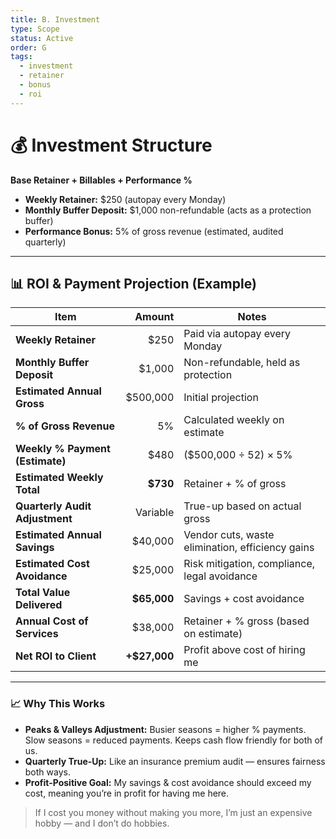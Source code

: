 ```yaml
---
title: B. Investment
type: Scope
status: Active
order: G
tags:
  - investment
  - retainer
  - bonus
  - roi
---
```


# 💰 Investment Structure

**Base Retainer + Billables + Performance %**

- **Weekly Retainer:** $250 (autopay every Monday)
- **Monthly Buffer Deposit:** $1,000 non-refundable (acts as a protection buffer)
- **Performance Bonus:** 5% of gross revenue (estimated, audited quarterly)

---

## 📊 ROI & Payment Projection (Example)

| Item                              | Amount        | Notes |
|-----------------------------------|--------------:|-------|
| **Weekly Retainer**               | $250          | Paid via autopay every Monday |
| **Monthly Buffer Deposit**        | $1,000        | Non-refundable, held as protection |
| **Estimated Annual Gross**        | $500,000      | Initial projection |
| **% of Gross Revenue**            | 5%            | Calculated weekly on estimate |
| **Weekly % Payment (Estimate)**   | $480          | ($500,000 ÷ 52) × 5% |
| **Estimated Weekly Total**        | **$730**      | Retainer + % of gross |
| **Quarterly Audit Adjustment**    | Variable      | True-up based on actual gross |
| **Estimated Annual Savings**      | $40,000       | Vendor cuts, waste elimination, efficiency gains |
| **Estimated Cost Avoidance**      | $25,000       | Risk mitigation, compliance, legal avoidance |
| **Total Value Delivered**         | **$65,000**   | Savings + cost avoidance |
| **Annual Cost of Services**       | $38,000       | Retainer + % gross (based on estimate) |
| **Net ROI to Client**             | **+$27,000**  | Profit above cost of hiring me |

---

### 📈 Why This Works
- **Peaks & Valleys Adjustment:** Busier seasons = higher % payments. Slow seasons = reduced payments. Keeps cash flow friendly for both of us.
- **Quarterly True-Up:** Like an insurance premium audit — ensures fairness both ways.
- **Profit-Positive Goal:** My savings & cost avoidance should exceed my cost, meaning you’re in profit for having me here.

> If I cost you money without making you more, I’m just an expensive hobby — and I don’t do hobbies.

